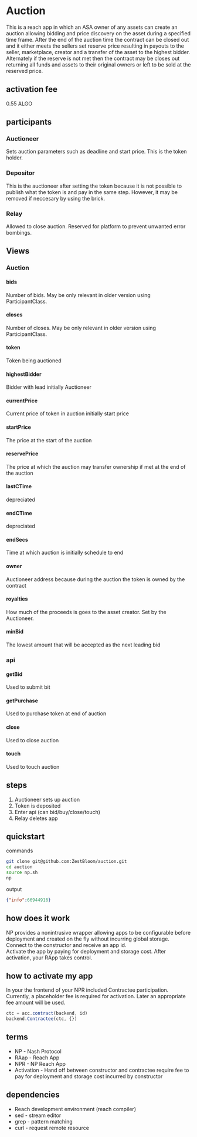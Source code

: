 # Auction

This is a reach app in which an ASA owner of any assets can create an auction allowing bidding and price discovery on the asset during a specified time frame. After the end of the auction time the contract can be closed out and it either meets the sellers set reserve price resulting in payouts to the seller, marketplace, creator and a transfer of the asset to the highest bidder. Alternately if the reserve is not met then the contract may be closes out returning all funds and assets to their original owners or left to be sold at the reserved price.

## activation fee

0.55 ALGO

## participants

### Auctioneer

Sets auction parameters such as deadline and start price. This is the token holder.

### Depositor

This is the auctioneer after setting the token because it is not possible to publish what the token is and pay in the same step. However, it may be removed if neccesary by using the brick.

### Relay

Allowed to close auction. Reserved for platform to prevent unwanted error bombings.

## Views

### Auction

#### bids

Number of bids. May be only relevant in older version using ParticipantClass.

#### closes

Number of closes. May be only relevant in older version using ParticipantClass.

#### token

Token being auctioned

#### highestBidder

Bidder with lead initially Auctioneer

#### currentPrice

Current price of token in auction initially start price

#### startPrice

The price at the start of the auction

#### reservePrice

The price at which the auction may transfer ownership if met at the end of the auction

#### lastCTime

depreciated

#### endCTime

depreciated

#### endSecs

Time at which auction is initially schedule to end

#### owner

Auctioneer address because during the auction the token is owned by the contract

#### royalties

How much of the proceeds is goes to the asset creator. Set by the Auctioneer.

#### minBid

The lowest amount that will be accepted as the next leading bid

### api

#### getBid

Used to submit bit

#### getPurchase

Used to purchase token at end of auction

#### close

Used to close auction

#### touch

Used to touch auction

## steps

1. Auctioneer sets up auction
2. Token is deposited
3. Enter api (can bid/buy/close/touch)
4. Relay deletes app

## quickstart

commands
```bash
git clone git@github.com:ZestBloom/auction.git 
cd auction
source np.sh 
np
```

output
```json
{"info":66944916}
```

## how does it work

NP provides a nonintrusive wrapper allowing apps to be configurable before deployment and created on the fly without incurring global storage.   
Connect to the constructor and receive an app id.   
Activate the app by paying for deployment and storage cost. 
After activation, your RApp takes control.

## how to activate my app

In your the frontend of your NPR included Contractee participation. Currently, a placeholder fee is required for activation. Later an appropriate fee amount will be used.

```js
ctc = acc.contract(backend, id)
backend.Contractee(ctc, {})
```

## terms

- NP - Nash Protocol
- RAap - Reach App
- NPR - NP Reach App
- Activation - Hand off between constructor and contractee require fee to pay for deployment and storage cost incurred by constructor

## dependencies

- Reach development environment (reach compiler)
- sed - stream editor
- grep - pattern matching
- curl - request remote resource


